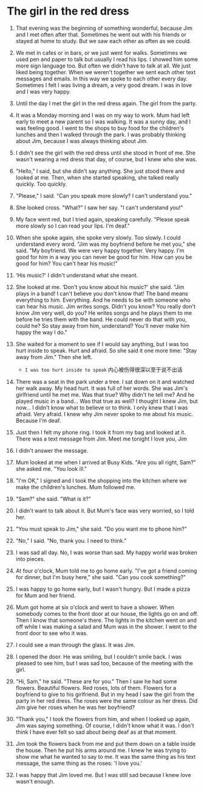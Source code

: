 # The girl in the red dress

1. That evening was the beginning of something wonderful, because Jim and I met often after that. Sometimes he went out with his friends or stayed at home to study. But we saw each other as often as we could.

2. We met in cafes or in bars, or we just went for walks. Sometimes we used pen and paper to talk but usually I read his lips. I showed him some more sign language too. But often we didn't have to talk at all. We just liked being together. When we weren't together we sent each other text messages and emails. In this way we spoke to each other every day. Sometimes I felt I was living a dream, a very good dream. I was in love and I was very happy.

3. Until the day I met the girl in the red dress again. The girl from the party.

4. It was a Monday morning and I was on my way to work. Mum had left early to meet a new parent so I was walking. It was a sunny day, and I was feeling good. I went to the shops to buy food for the children's lunches and then I walked through the park. I was probably thinking about Jim, because I was always thinking about Jim.

5. I didn't see the girl with the red dress until she stood in front of me. She wasn't wearing a red dress that day, of course, but I knew who she was.

6. "Hello," I said, but she didn't say anything. She just stood there and looked at me. Then, when she started speaking, she talked really quickly. Too quickly.

7. "Please," I said. "Can you speak more slowly? I can't understand you."

8. She looked cross. "What?" I saw her say. "I can't understand you!"

9. My face went red, but I tried again, speaking carefully. "Please speak more slowly so I can read your lips. I'm deaf."

10. When she spoke again, she spoke very slowly. Too slowly. I could understand every word. "Jim was my boyfriend before he met you," she said. "My boyfriend. We were very happy together. Very happy. I'm good for him in a way you can never be good for him. How can you be good for him? You can't hear his music!"

11. ‘His music?' I didn't understand what she meant.

12. She looked at me. ‘Don't you know about his music?' she said. "Jim plays in a band! I can't believe you don't know that! The band means everything to him. Everything. And he needs to be with someone who can hear his music. Jim writes songs. Didn't you know? You really don't know Jim very well, do you? He writes songs and he plays them to me before he tries them with the band. He could never do that with you, could he? So stay away from him, understand? You'll never make him happy the way I do."

13. She waited for a moment to see if I would say anything, but I was too hurt inside to speak. Hurt and afraid. So she said it one more time: "Stay away from Jim." Then she left.

    - `I was too hurt inside to speak` 内心被伤得很深以至于说不出话

14. There was a seat in the park under a tree. I sat down on it and watched her walk away. My head hurt. It was full of her words. She was Jim's girlfriend until he met me. Was that true? Why didn't he tell me? And he played music in a band... Was that true as well? I thought I knew Jim, but now... I didn't know what to believe or to think. I only knew that I was afraid. Very afraid. I knew why Jim never spoke to me about his music. Because I'm deaf.

15. Just then I felt my phone ring. I took it from my bag and looked at it. There was a text message from Jim. Meet me tonight I love you, Jim

16. I didn't answer the message.

17. Mum looked at me when I arrived at Busy Kids. "Are you all right, Sam?" she asked me. "You look ill."

18. "I'm OK," I signed and I took the shopping into the kitchen where we make the children's lunches. Mum followed me.

19. "Sam?" she said. "What is it?"

20. I didn't want to talk about it. But Mum's face was very worried, so I told her.

21. "You must speak to Jim," she said. "Do you want me to phone him?"

22. "No," I said. "No, thank you. I need to think."

23. I was sad all day. No, I was worse than sad. My happy world was broken into pieces.

24. At four o'clock, Mum told me to go home early. "I've got a friend coming for dinner, but I'm busy here," she said. "Can you cook something?"

25. I was happy to go home early, but I wasn't hungry. But I made a pizza for Mum and her friend.

26. Mum got home at six o'clock and went to have a shower. When somebody comes to the front door at our house, the lights go on and off. Then I know that someone's there. The lights in the kitchen went on and off while I was making a salad and Mum was in the shower. I went to the front door to see who it was.

27. I could see a man through the glass. It was Jim.

28. I opened the door. He was smiling, but I couldn't smile back. I was pleased to see him, but I was sad too, because of the meeting with the girl.

29. "Hi, Sam," he said. "These are for you." Then I saw he had some flowers. Beautiful flowers. Red roses, lots of them. Flowers for a boyfriend to give to his girlfriend. But in my head I saw the girl from the party in her red dress. The roses were the same colour as her dress. Did Jim give her roses when he was her boyfriend?

30. "Thank you," I took the flowers from him, and when I looked up again, Jim was saying something. Of course, I didn't know what it was. I don't think I have ever felt so sad about being deaf as at that moment.

31. Jim took the flowers back from me and put them down on a table inside the house. Then he put his arms around me. I knew he was trying to show me what he wanted to say to me. It was the same thing as his text message, the same thing as the roses: 'I love you.'

32. I was happy that Jim loved me. But I was still sad because I knew love wasn't enough.

